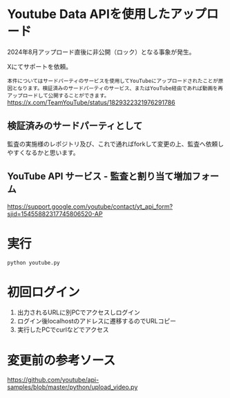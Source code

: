 # Youtube Data APIを使用したアップロード

2024年8月アップロード直後に非公開（ロック）となる事象が発生。

Xにてサポートを依頼。

`本件についてはサードパーティのサービスを使用してYouTubeにアップロードされたことが原因となります。検証済みのサードパーティのサービス、またはYouTube経由であれば動画を再アップロードして公開することができます。`
https://x.com/TeamYouTube/status/1829322321976291786

## 検証済みのサードパーティとして
監査の実施様のレポジトリ及び、これで通ればforkして変更の上、監査へ依頼しやすくなるかと思います。

## YouTube API サービス - 監査と割り当て増加フォーム
https://support.google.com/youtube/contact/yt_api_form?sjid=15455882317745806520-AP

# 実行
`python youtube.py`

# 初回ログイン
1. 出力されるURLに別PCでアクセスしログイン
2. ログイン後localhostのアドレスに遷移するのでURLコピー
3. 実行したPCでcurlなどでアクセス

# 変更前の参考ソース
https://github.com/youtube/api-samples/blob/master/python/upload_video.py
